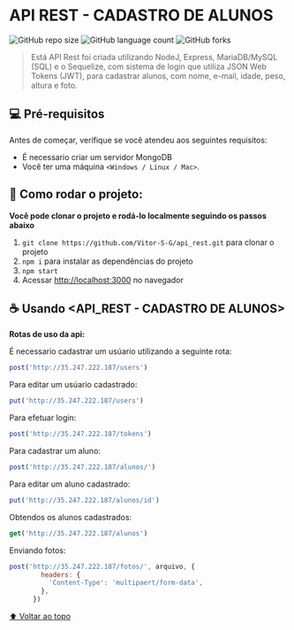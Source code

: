 # API REST - CADASTRO DE ALUNOS

![GitHub repo size](https://img.shields.io/github/repo-size/Vitor-S-G/README-template?style=for-the-badge)
![GitHub language count](https://img.shields.io/github/languages/count/Vitor-S-G/README-template?style=for-the-badge)
![GitHub forks](https://img.shields.io/github/forks/Vitor-S-G/README-template?style=for-the-badge)

> Está API Rest foi criada utilizando NodeJ, Express, MariaDB/MySQL (SQL) e o Sequelize, com sistema de login que utiliza JSON Web Tokens (JWT), para cadastrar alunos, com nome, e-mail, idade, peso, altura e foto.


## 💻 Pré-requisitos

Antes de começar, verifique se você atendeu aos seguintes requisitos:
* É necessario criar um servidor MongoDB
* Você ter uma máquina `<Windows / Linux / Mac>`.

## 🚀 Como rodar o projeto:

**Você pode clonar o projeto e rodá-lo localmente seguindo os passos abaixo**

1. `git clone https://github.com/Vitor-S-G/api_rest.git` para clonar o projeto
2. `npm i` para instalar as dependências do projeto
3. `npm start`
4. Acessar [http://localhost:3000](http://localhost:3000) no navegador

## ☕ Usando <API_REST - CADASTRO DE ALUNOS>

**Rotas de uso da api:**

É necessario cadastrar um usúario utilizando a seguinte rota:
```js
post('http://35.247.222.187/users')
```

Para editar um usúario cadastrado:
```js
put('http://35.247.222.187/users')

```

Para efetuar login:
```js
post('http://35.247.222.187/tokens')
```

Para cadastrar um aluno:
```js
post('http://35.247.222.187/alunos/')
```

Para editar um aluno cadastrado:
```js
put('http://35.247.222.187/alunos/id')
```

Obtendos os alunos cadastrados:
```js
get('http://35.247.222.187/alunos')
```

Enviando fotos:
```js
post('http://35.247.222.187/fotos/', arquivo, {
        headers: {
          'Content-Type': 'multipaert/form-data',
        },
      })
```


[⬆ Voltar ao topo](#API_REST-CADASTRO-DE-ALUNOS)<br>
